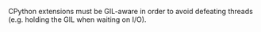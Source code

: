 CPython extensions must be GIL-aware in order to avoid defeating threads (e.g. holding the GIL when waiting on I/O).

